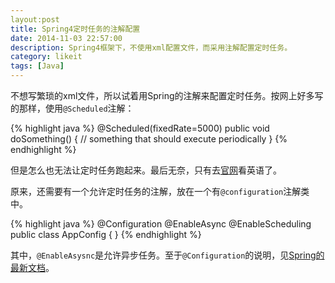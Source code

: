 ```yaml
---
layout:post
title: Spring4定时任务的注解配置
date: 2014-11-03 22:57:00
description: Spring4框架下，不使用xml配置文件，而采用注解配置定时任务。
category: likeit
tags: [Java]
---
```


不想写繁琐的xml文件，所以试着用Spring的注解来配置定时任务。按网上好多写的那样，使用`@Scheduled`注解：

{% highlight java %}
@Scheduled(fixedRate=5000)
public void doSomething() {
    // something that should execute periodically
}
{% endhighlight %}

但是怎么也无法让定时任务跑起来。最后无奈，只有去[官网](http://docs.spring.io/spring/docs/current/spring-framework-reference/html/scheduling.html#scheduling-annotation-support)看英语了。

原来，还需要有一个允许定时任务的注解，放在一个有`@configuration`注解类中。

{% highlight java %}
@Configuration
@EnableAsync
@EnableScheduling
public class AppConfig {
}
{% endhighlight %}

其中，`@EnableAsysnc`是允许异步任务。至于`@Configuration`的说明，见[Spring的最新文档](http://docs.spring.io/spring/docs/current/javadoc-api/org/springframework/context/annotation/Configuration.html)。
